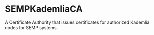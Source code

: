 # SEMPKademliaCA
A Certificate Authority that issues certificates for authorized Kademlia nodes for SEMP systems.
